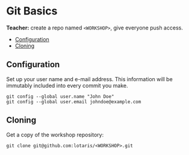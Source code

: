# Git Basics

**Teacher:** create a repo named `<WORKSHOP>`, give everyone push access.

* [Configuration](#configuration)
* [Cloning](#cloning)

## Configuration

Set up your user name and e-mail address.
This information will be immutably included into every commit you make.

    git config --global user.name "John Doe"
    git config --global user.email johndoe@example.com

## Cloning

Get a copy of the workshop repository:

    git clone git@github.com:lotaris/<WORKSHOP>.git
